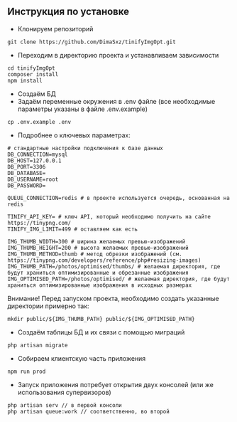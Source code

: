 Инструкция по установке
---------------------------------

- Клонируем репозиторий
```
git clone https://github.com/DimaSxz/tinifyImgOpt.git
```

- Переходим в директорию проекта и устанавливаем зависимости
```
cd tinifyImgOpt
composer install
npm install
```

- Создаём БД
- Задаём переменные окружения в .env файле (все необходимые параметры указаны в файле .env.example)
```
cp .env.example .env
```
- Подробнее о ключевых параметрах:
```
# стандартные настройки подключения к базе данных
DB_CONNECTION=mysql
DB_HOST=127.0.0.1
DB_PORT=3306
DB_DATABASE=
DB_USERNAME=root
DB_PASSWORD=

QUEUE_CONNECTION=redis # в проекте используется очередь, основанная на redis

TINIFY_API_KEY= # ключ API, который необходимо получить на сайте https://tinypng.com/
TINIFY_IMG_LIMIT=499 # оставляем как есть

IMG_THUMB_WIDTH=300 # ширина желаемых превью-изображений
IMG_THUMB_HEIGHT=200 # высота желаемых превью-изображений
IMG_THUMB_METHOD=thumb # метод обрезки изображений (см. https://tinypng.com/developers/reference/php#resizing-images)
IMG_THUMB_PATH=/photos/optimised/thumbs/ # желаемая директория, где будут храниться оптимизированные и обрезанные изображения
IMG_OPTIMISED_PATH=/photos/optimised/ # желаемая директория, где будут храниться оптимизированные изображения в исходных размерах
```
Внимание! Перед запуском проекта, необходимо создать указанные директории примерно так:
```
mkdir public/${IMG_THUMB_PATH} public/${IMG_OPTIMISED_PATH}
``` 
- Создаём таблицы БД и их связи с помощью миграций 
```
php artisan migrate
```
- Собираем клиентскую часть приложения 
```
npm run prod
```
- Запуск приложения потребует открытия двух консолей (или же использования супервизоров)
```
php artisan serv // в первой консоли
php artisan queue:work // соответственно, во второй
```
